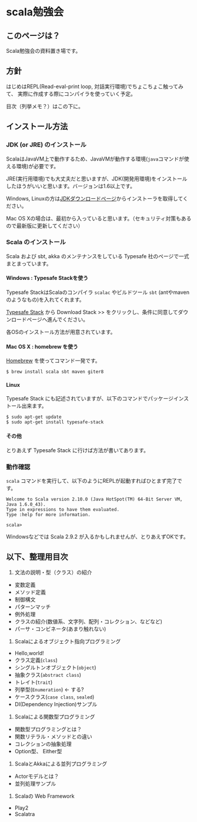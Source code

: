scala勉強会
===========

このページは？
--------------

Scala勉強会の資料置き場です。

方針
----

はじめはREPL(Read-eval-print loop, 対話実行環境)でちょこちょこ触ってみて、
実際に作成する際にコンパイラを使っていく予定。

目次（列挙メモ？）はこの下に。

インストール方法
----------------

### JDK (or JRE) のインストール

ScalaはJavaVM上で動作するため、JavaVMが動作する環境(`java`コマンドが使える環境)が必要です。

JRE(実行用環境)でも大丈夫だと思いますが、JDK(開発用環境)をインストールしたほうがいいと思います。バージョンは1.6以上です。

Windows, Linuxの方は[JDKダウンロードページ](http://www.oracle.com/technetwork/java/javase/downloads/index.html)からインストーラを取得してください。

Mac OS Xの場合は、最初から入っていると思います。（セキュリティ対策もあるので最新版に更新してください）


### Scala のインストール

Scala および sbt, akka のメンテナンスをしている Typesafe 社のページで一式まとまっています。

#### Windows : Typesafe Stackを使う

Typesafe StackはScalaのコンパイラ `scalac` やビルドツール `sbt` (antやmavenのようなもの)を入れてくれます。

[Typesafe Stack](http://typesafe.com/stack) から Download Stack >> をクリックし、条件に同意してダウンロードページへ進んでください。

各OSのインストール方法が用意されています。

#### Mac OS X : homebrew を使う

[Homebrew](http://mxcl.github.com/homebrew/) を使ってコマンド一発です。


    $ brew install scala sbt maven giter8


#### Linux

Typesafe Stack にも記述されていますが、以下のコマンドでパッケージインストール出来ます。


    $ sudo apt-get update
    $ sudo apt-get install typesafe-stack

#### その他

とりあえず Typesafe Stack に行けば方法が書いてあります。

### 動作確認

`scala` コマンドを実行して、以下のようにREPLが起動すればひとまず完了です。

    Welcome to Scala version 2.10.0 (Java HotSpot(TM) 64-Bit Server VM, Java 1.6.0_43).
    Type in expressions to have them evaluated.
    Type :help for more information.

    scala>

Windowsなどでは Scala 2.9.2 が入るかもしれませんが、とりあえずOKです。

以下、整理用目次
----------------

1. 文法の説明・型（クラス）の紹介
  - 変数定義
  - メソッド定義
  - 制御構文
  - パターンマッチ
  - 例外処理
  - クラスの紹介(数値系、文字列、配列・コレクション、などなど)
  - パーサ・コンビネータ(あまり触れない)
1. Scalaによるオブジェクト指向プログラミング
  - Hello,world!
  - クラス定義(`class`)
  - シングルトンオブジェクト(`object`)
  - 抽象クラス(`abstract class`)
  - トレイト(`trait`)
  - 列挙型(`Enumeration`) <- する?
  - ケースクラス(`case class`, `sealed`)
  - DI(Dependency Injection)サンプル
1. Scalaによる関数型プログラミング
  - 関数型プログラミングとは？
  - 関数リテラル・メソッドとの違い
  - コレクションの抽象処理
  - Option型、 Either型
1. ScalaとAkkaによる並列プログラミング
  - Actorモデルとは？
  - 並列処理サンプル
1. Scalaの Web Framework
  - Play2
  - Scalatra
